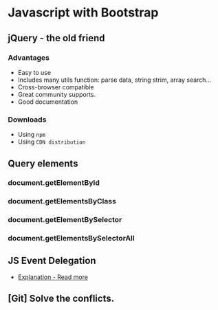 # Javascript with Bootstrap

## jQuery - the old friend
### Advantages
- Easy to use
- Includes many utils function: parse data, string strim, array search...
- Cross-browser compatible
- Great community supports.
- Good documentation

### Downloads
- Using `npm`
- Using `CDN distribution`

## Query elements
### document.getElementById

### document.getElementsByClass

### document.getElementBySelector

### document.getElementsBySelectorAll

## JS Event Delegation
- [Explanation - Read more](https://viblo.asia/p/event-delegation-in-javascript-V3m5WALEZO7)

## [Git] Solve the conflicts. 
